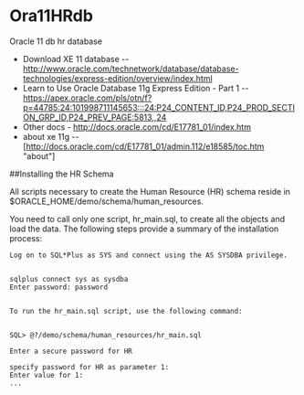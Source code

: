 Ora11HRdb
=========

Oracle 11 db hr database


* Download XE 11 database -- http://www.oracle.com/technetwork/database/database-technologies/express-edition/overview/index.html
* Learn to Use Oracle Database 11g Express Edition - Part 1  -- https://apex.oracle.com/pls/otn/f?p=44785:24:101998711145653:::24:P24_CONTENT_ID,P24_PROD_SECTION_GRP_ID,P24_PREV_PAGE:5813,,24
* Other docs - http://docs.oracle.com/cd/E17781_01/index.htm
* about xe 11g -- [http://docs.oracle.com/cd/E17781_01/admin.112/e18585/toc.htm "about"]
 

##Installing the HR Schema

All scripts necessary to create the Human Resource (HR) schema reside in $ORACLE_HOME/demo/schema/human_resources.

You need to call only one script, hr_main.sql, to create all the objects and load the data. The following steps provide a summary of the installation process:

    Log on to SQL*Plus as SYS and connect using the AS SYSDBA privilege.


    sqlplus connect sys as sysdba
    Enter password: password


    To run the hr_main.sql script, use the following command:


    SQL> @?/demo/schema/human_resources/hr_main.sql

    Enter a secure password for HR

    specify password for HR as parameter 1:
    Enter value for 1:
    ...
